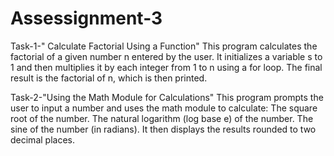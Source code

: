 # Assessignment-3
Task-1-" Calculate Factorial Using a Function"
This program calculates the factorial of a given number n entered by the user. It initializes a variable s to 1 and then multiplies it by each integer from 1 to n using a for loop. The final result is the factorial of n, which is then printed.

Task-2-"Using the Math Module for Calculations"
This program prompts the user to input a number and uses the math module to calculate:
The square root of the number.
The natural logarithm (log base e) of the number.
The sine of the number (in radians).
It then displays the results rounded to two decimal places.
